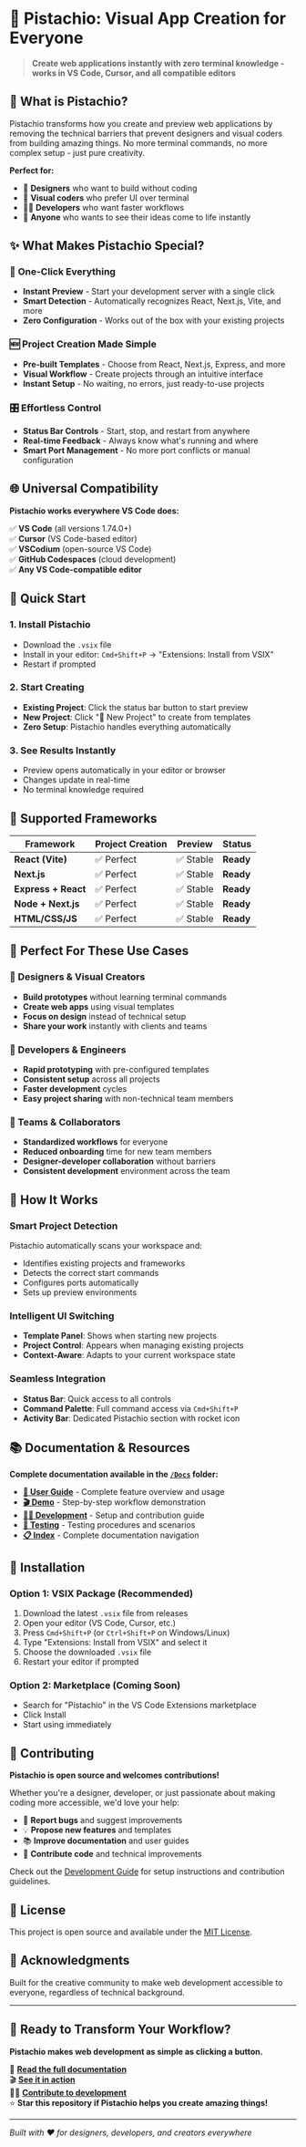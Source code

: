 # 🎨 Pistachio: Visual App Creation for Everyone

> **Create web applications instantly with zero terminal knowledge - works in VS Code, Cursor, and all compatible editors**

## 🎯 What is Pistachio?

Pistachio transforms how you create and preview web applications by removing the technical barriers that prevent designers and visual coders from building amazing things. No more terminal commands, no more complex setup - just pure creativity.

**Perfect for:**
- 🎨 **Designers** who want to build without coding
- 🚀 **Visual coders** who prefer UI over terminal
- 👨‍💻 **Developers** who want faster workflows
- 🌟 **Anyone** who wants to see their ideas come to life instantly

## ✨ What Makes Pistachio Special?

### 🚀 **One-Click Everything**
- **Instant Preview** - Start your development server with a single click
- **Smart Detection** - Automatically recognizes React, Next.js, Vite, and more
- **Zero Configuration** - Works out of the box with your existing projects

### 🆕 **Project Creation Made Simple**
- **Pre-built Templates** - Choose from React, Next.js, Express, and more
- **Visual Workflow** - Create projects through an intuitive interface
- **Instant Setup** - No waiting, no errors, just ready-to-use projects

### 🎛️ **Effortless Control**
- **Status Bar Controls** - Start, stop, and restart from anywhere
- **Real-time Feedback** - Always know what's running and where
- **Smart Port Management** - No more port conflicts or manual configuration

## 🌐 Universal Compatibility

**Pistachio works everywhere VS Code does:**

✅ **VS Code** (all versions 1.74.0+)  
✅ **Cursor** (VS Code-based editor)  
✅ **VSCodium** (open-source VS Code)  
✅ **GitHub Codespaces** (cloud development)  
✅ **Any VS Code-compatible editor**

## 🚀 Quick Start

### **1. Install Pistachio**
- Download the `.vsix` file
- Install in your editor: `Cmd+Shift+P` → "Extensions: Install from VSIX"
- Restart if prompted

### **2. Start Creating**
- **Existing Project**: Click the status bar button to start preview
- **New Project**: Click "🚀 New Project" to create from templates
- **Zero Setup**: Pistachio handles everything automatically

### **3. See Results Instantly**
- Preview opens automatically in your editor or browser
- Changes update in real-time
- No terminal knowledge required

## 🎨 Supported Frameworks

| Framework | Project Creation | Preview | Status |
|-----------|------------------|---------|---------|
| **React (Vite)** | ✅ Perfect | ✅ Stable | **Ready** |
| **Next.js** | ✅ Perfect | ✅ Stable | **Ready** |
| **Express + React** | ✅ Perfect | ✅ Stable | **Ready** |
| **Node + Next.js** | ✅ Perfect | ✅ Stable | **Ready** |
| **HTML/CSS/JS** | ✅ Perfect | ✅ Stable | **Ready** |

## 🎯 Perfect For These Use Cases

### **🎨 Designers & Visual Creators**
- **Build prototypes** without learning terminal commands
- **Create web apps** using visual templates
- **Focus on design** instead of technical setup
- **Share your work** instantly with clients and teams

### **🚀 Developers & Engineers**
- **Rapid prototyping** with pre-configured templates
- **Consistent setup** across all projects
- **Faster development** cycles
- **Easy project sharing** with non-technical team members

### **🌟 Teams & Collaborators**
- **Standardized workflows** for everyone
- **Reduced onboarding** time for new team members
- **Designer-developer collaboration** without barriers
- **Consistent development** environment across the team

## 🔧 How It Works

### **Smart Project Detection**
Pistachio automatically scans your workspace and:
- Identifies existing projects and frameworks
- Detects the correct start commands
- Configures ports automatically
- Sets up preview environments

### **Intelligent UI Switching**
- **Template Panel**: Shows when starting new projects
- **Project Control**: Appears when managing existing projects
- **Context-Aware**: Adapts to your current workspace state

### **Seamless Integration**
- **Status Bar**: Quick access to all controls
- **Command Palette**: Full command access via `Cmd+Shift+P`
- **Activity Bar**: Dedicated Pistachio section with rocket icon

## 📚 Documentation & Resources

**Complete documentation available in the [`/Docs`](https://github.com/samandalib/forkery/tree/main/Docs) folder:**

- **[📖 User Guide](https://github.com/samandalib/forkery/blob/main/Docs/01-User-Docs/README.md)** - Complete feature overview and usage
- **[🎬 Demo](https://github.com/samandalib/forkery/blob/main/Docs/01-User-Docs/DEMO.md)** - Step-by-step workflow demonstration  
- **[👨‍💻 Development](https://github.com/samandalib/forkery/blob/main/Docs/02-Development/DEVELOPMENT.md)** - Setup and contribution guide
- **[🧪 Testing](https://github.com/samandalib/forkery/blob/main/Docs/02-Development/TESTING.md)** - Testing procedures and scenarios
- **[📋 Index](https://github.com/samandalib/forkery/blob/main/Docs/INDEX.md)** - Complete documentation navigation

## 🚀 Installation

### **Option 1: VSIX Package (Recommended)**
1. Download the latest `.vsix` file from releases
2. Open your editor (VS Code, Cursor, etc.)
3. Press `Cmd+Shift+P` (or `Ctrl+Shift+P` on Windows/Linux)
4. Type "Extensions: Install from VSIX" and select it
5. Choose the downloaded `.vsix` file
6. Restart your editor if prompted

### **Option 2: Marketplace (Coming Soon)**
- Search for "Pistachio" in the VS Code Extensions marketplace
- Click Install
- Start using immediately

## 🤝 Contributing

**Pistachio is open source and welcomes contributions!**

Whether you're a designer, developer, or just passionate about making coding more accessible, we'd love your help:

- 🐛 **Report bugs** and suggest improvements
- 💡 **Propose new features** and templates
- 📚 **Improve documentation** and user guides
- 🔧 **Contribute code** and technical improvements

Check out the [Development Guide](https://github.com/samandalib/forkery/blob/main/Docs/DEVELOPMENT.md) for setup instructions and contribution guidelines.

## 📄 License

This project is open source and available under the [MIT License](https://github.com/samandalib/forkery/blob/main/LICENSE).

## 🙏 Acknowledgments

Built for the creative community to make web development accessible to everyone, regardless of technical background.

---

## 🎉 Ready to Transform Your Workflow?

**Pistachio makes web development as simple as clicking a button.**

📖 **[Read the full documentation](https://github.com/samandalib/forkery/blob/main/Docs/01-User-Docs/README.md)**  
🎬 **[See it in action](https://github.com/samandalib/forkery/blob/main/Docs/01-User-Docs/DEMO.md)**  
👨‍💻 **[Contribute to development](https://github.com/samandalib/forkery/blob/main/Docs/02-Development/DEVELOPMENT.md)**  
⭐ **Star this repository if Pistachio helps you create amazing things!**

---

*Built with ❤️ for designers, developers, and creators everywhere*
